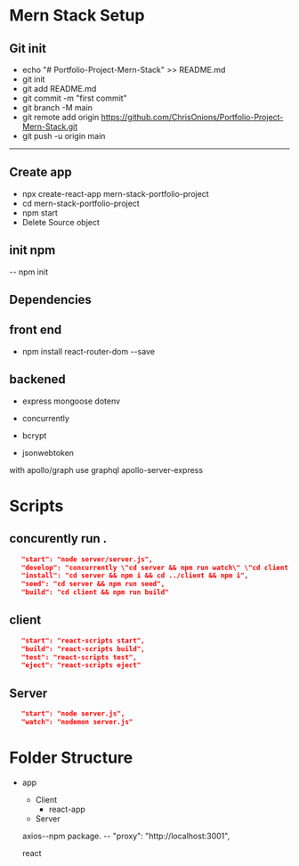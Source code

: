 # Mern Stack Setup

## Git init

- echo "# Portfolio-Project-Mern-Stack" >> README.md
- git init
- git add README.md
- git commit -m "first commit"
- git branch -M main
- git remote add origin https://github.com/ChrisOnions/Portfolio-Project-Mern-Stack.git
- git push -u origin main

---

## Create app

- npx create-react-app mern-stack-portfolio-project
- cd mern-stack-portfolio-project
- npm start
- Delete Source object

## init npm

-- npm init

## Dependencies

## front end

- npm install react-router-dom --save

## backened

- express mongoose dotenv

- concurrently
- bcrypt
- jsonwebtoken

with apollo/graph use graphql apollo-server-express

# Scripts

## concurently run .

```json
   "start": "node server/server.js",
   "develop": "concurrently \"cd server && npm run watch\" \"cd client &&  npm start\"",
   "install": "cd server && npm i && cd ../client && npm i",
   "seed": "cd server && npm run seed",
   "build": "cd client && npm run build"
```

## client

```json
   "start": "react-scripts start",
   "build": "react-scripts build",
   "test": "react-scripts test",
   "eject": "react-scripts eject"
```

## Server

```json
   "start": "node server.js",
   "watch": "nodemon server.js"
```

# Folder Structure

- app

  - Client
    - react-app
  - Server

  axios--npm package. -- "proxy": "http://localhost:3001",

  react

<!--
Create user login with all the trimmings
Make home look pretty

Signup page
Login page
Logout page
Auth

Create Listings backend

seed for listings


// const stripe = require('stripe') for donations
// ('sk_test_4eC39HqLyjWDarjtT1zdp7dc'); test
 -->
